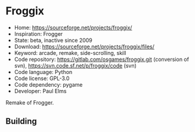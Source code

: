 # Froggix

- Home: https://sourceforge.net/projects/froggix/
- Inspiration: Frogger
- State: beta, inactive since 2009
- Download: https://sourceforge.net/projects/froggix/files/
- Keyword: arcade, remake, side-scrolling, skill
- Code repository: https://gitlab.com/osgames/froggix.git (conversion of svn), https://svn.code.sf.net/p/froggix/code (svn)
- Code language: Python
- Code license: GPL-3.0
- Code dependency: pygame
- Developer: Paul Elms

Remake of Frogger.

## Building

